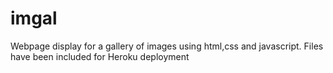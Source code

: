 # imgal
Webpage display for a gallery of images using html,css and javascript.
Files have been included for Heroku deployment

